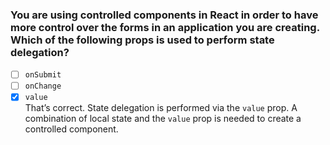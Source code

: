 ### You are using controlled components in React in order to have more control over the forms in an application you are creating. ​Which of the following props is used to perform state delegation?

- [ ] `onSubmit`
- [ ] `onChange`
- [x] `value` <br>
      That’s correct. State delegation is performed via the `value` prop. A combination of local state and the `value` prop is needed to create a controlled component.
